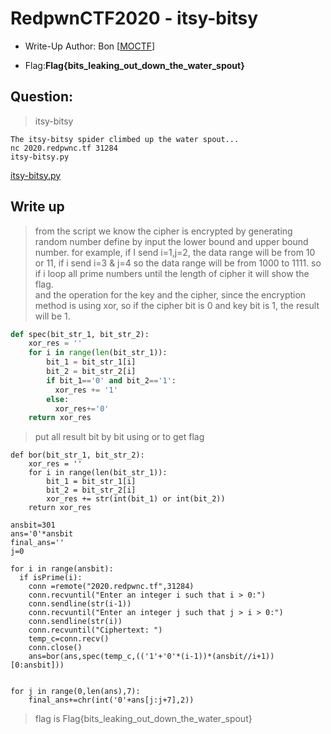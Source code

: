 # RedpwnCTF2020 - itsy-bitsy

- Write-Up Author: Bon \[[MOCTF](https://www.facebook.com/MOCSCTF)\]

- Flag:**Flag{bits_leaking_out_down_the_water_spout}**

## **Question:**
> itsy-bitsy

```
The itsy-bitsy spider climbed up the water spout...
nc 2020.redpwnc.tf 31284
itsy-bitsy.py
```

[itsy-bitsy.py](./itsy-bitsy.py)

## Write up
>from the script we know the cipher is encrypted by generating random number define by input the lower bound and upper bound number.
for example, if I send i=1,j=2, the data range will be from 10 or 11, if i send i=3 & j=4 so the data range will be from 1000 to 1111.
so if i loop all prime numbers until the length of cipher it will show the flag.</br>and the operation for the key and the cipher, since the encryption method is using xor, so if the cipher bit is 0 and key bit is 1, the result will be 1.

```python
def spec(bit_str_1, bit_str_2):
    xor_res = ''
    for i in range(len(bit_str_1)):
        bit_1 = bit_str_1[i]
        bit_2 = bit_str_2[i]
        if bit_1=='0' and bit_2=='1':
          xor_res += '1'
        else:
          xor_res+='0'
    return xor_res
```

>put all result bit by bit using or to get flag

```
def bor(bit_str_1, bit_str_2):
    xor_res = ''
    for i in range(len(bit_str_1)):
        bit_1 = bit_str_1[i]
        bit_2 = bit_str_2[i]
        xor_res += str(int(bit_1) or int(bit_2))
    return xor_res

ansbit=301
ans='0'*ansbit
final_ans=''
j=0

for i in range(ansbit):
  if isPrime(i):
    conn =remote("2020.redpwnc.tf",31284)
    conn.recvuntil("Enter an integer i such that i > 0:")
    conn.sendline(str(i-1))
    conn.recvuntil("Enter an integer j such that j > i > 0:")
    conn.sendline(str(i))
    conn.recvuntil("Ciphertext: ")
    temp_c=conn.recv()
    conn.close()
    ans=bor(ans,spec(temp_c,(('1'+'0'*(i-1))*(ansbit//i+1))[0:ansbit]))


for j in range(0,len(ans),7):
    final_ans+=chr(int('0'+ans[j:j+7],2))
```

>flag is Flag{bits_leaking_out_down_the_water_spout}
